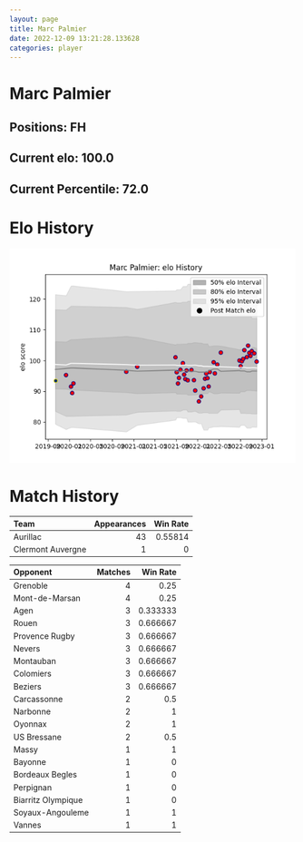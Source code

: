 ```yaml
---  
layout: page  
title: Marc Palmier  
date: 2022-12-09 13:21:28.133628  
categories: player  
---
```

# Marc Palmier

## Positions: FH

## Current elo: 100.0

## Current Percentile: 72.0

# Elo History


![elo history](history_MarcPalmier.png)
# Match History


| Team              |   Appearances |   Win Rate |
|:------------------|--------------:|-----------:|
| Aurillac          |            43 |    0.55814 |
| Clermont Auvergne |             1 |    0       |

| Opponent           |   Matches |   Win Rate |
|:-------------------|----------:|-----------:|
| Grenoble           |         4 |   0.25     |
| Mont-de-Marsan     |         4 |   0.25     |
| Agen               |         3 |   0.333333 |
| Rouen              |         3 |   0.666667 |
| Provence Rugby     |         3 |   0.666667 |
| Nevers             |         3 |   0.666667 |
| Montauban          |         3 |   0.666667 |
| Colomiers          |         3 |   0.666667 |
| Beziers            |         3 |   0.666667 |
| Carcassonne        |         2 |   0.5      |
| Narbonne           |         2 |   1        |
| Oyonnax            |         2 |   1        |
| US Bressane        |         2 |   0.5      |
| Massy              |         1 |   1        |
| Bayonne            |         1 |   0        |
| Bordeaux Begles    |         1 |   0        |
| Perpignan          |         1 |   0        |
| Biarritz Olympique |         1 |   0        |
| Soyaux-Angouleme   |         1 |   1        |
| Vannes             |         1 |   1        |